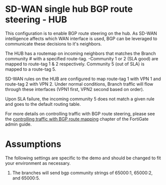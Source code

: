 # SD-WAN single hub BGP route steering - HUB

This configuration is to enable BGP route steering on the hub. As SD-WAN intelligence affects which WAN interface is used, BGP can be leveraged to communicate these decisions to it's neighbors.

The HUB has a routemap on incoming  neighbors that matches the Branch community # with a specified route-tag. 
-Community 1 or 2 (SLA good) are mapped to route-tag 1 & 2 respectively. 
Community 5 (out of SLA) is mapped to a route-tag 5. 

SD-WAN rules on the HUB are configured to map route-tag 1 with VPN 1 and route-tag 2 with VPN 2. Under normal conditions, Branch traffic will flow through these interfaces (VPN1 first, VPN2 second based on order). 

Upon SLA failure, the incoming community 5 does not match a given rule and goes to the default routing table. 

For more details on controlling traffic with BGP route steering, please see the [controlling traffic with BGP route mapping](https://docs.fortinet.com/document/fortigate/7.0.5/administration-guide/256748/controlling-traffic-with-bgp-route-mapping-and-service-rules) chapter of the FortiGate admin guide. 

# Assumptions

The following settings are specific to the demo and should be changed to fit your environment as necessary.

1) The branches will send bgp community strings of 65000:1, 65000:2, and 65000:5.
